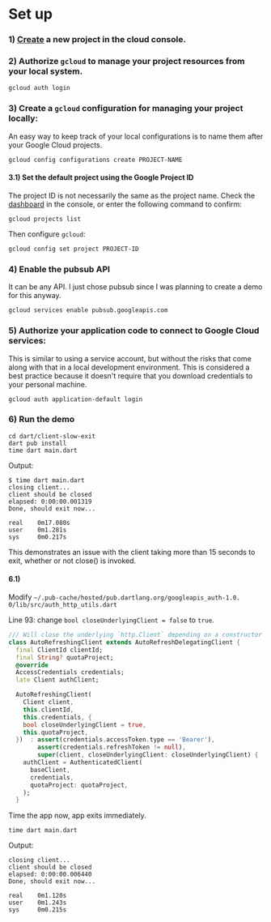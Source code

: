 # Set up

### 1) [Create](https://console.cloud.google.com/projectcreate) a new project in the cloud console.

### 2) Authorize `gcloud` to manage your project resources from your local system.

```text
gcloud auth login
```

### 3) Create a `gcloud` configuration for managing your project locally:

An easy way to keep track of your local configurations is to name them after
your Google Cloud projects.

```text
gcloud config configurations create PROJECT-NAME
```

#### 3.1) Set the default project using the Google Project ID

The project ID is not necessarily the same as the project name. Check the
[dashboard](https://console.cloud.google.com/home/dashboard) in the console, or
enter the following command to confirm:

```text
gcloud projects list
```

Then configure `gcloud`:

```text
gcloud config set project PROJECT-ID
```

### 4) Enable the pubsub API

It can be any API. I just chose pubsub since I was planning to create a demo for this anyway.

```text
gcloud services enable pubsub.googleapis.com
```

### 5) Authorize your application code to connect to Google Cloud services:

This is similar to using a service account, but without the risks that come
along with that in a local development environment. This is considered a best
practice because it doesn't require that you download credentials to your
personal machine.

```text
gcloud auth application-default login
```

### 6) Run the demo

```text
cd dart/client-slow-exit
dart pub install
time dart main.dart
```

Output:
```text
$ time dart main.dart
closing client...
client should be closed
elapsed: 0:00:00.001319
Done, should exit now...

real    0m17.080s
user    0m1.281s
sys     0m0.217s

```

This demonstrates an issue with the client taking more than 15 seconds to exit,
whether or not close() is invoked.


#### 6.1)

Modify `~/.pub-cache/hosted/pub.dartlang.org/googleapis_auth-1.0. 0/lib/src/auth_http_utils.dart`

Line 93: change `bool closeUnderlyingClient = false` to `true`.

```dart
/// Will close the underlying `http.Client` depending on a constructor argument.
class AutoRefreshingClient extends AutoRefreshDelegatingClient {
  final ClientId clientId;
  final String? quotaProject;
  @override
  AccessCredentials credentials;
  late Client authClient;

  AutoRefreshingClient(
    Client client,
    this.clientId,
    this.credentials, {
    bool closeUnderlyingClient = true,
    this.quotaProject,
  })  : assert(credentials.accessToken.type == 'Bearer'),
        assert(credentials.refreshToken != null),
        super(client, closeUnderlyingClient: closeUnderlyingClient) {
    authClient = AuthenticatedClient(
      baseClient,
      credentials,
      quotaProject: quotaProject,
    );
  }
```
Time the app now, app exits immediately.

```text
time dart main.dart
```

Output:
```text
closing client...
client should be closed
elapsed: 0:00:00.006440
Done, should exit now...

real    0m1.120s
user    0m1.243s
sys     0m0.215s
```
